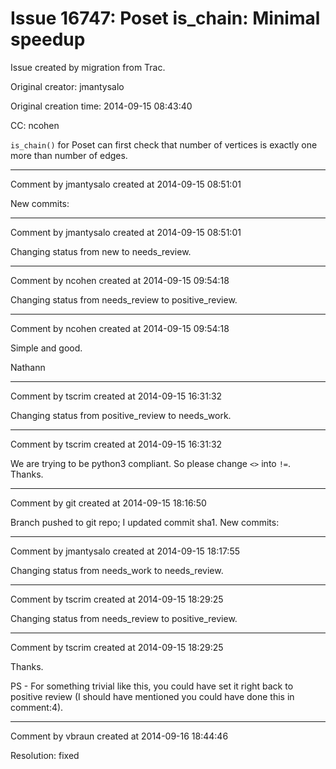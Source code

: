 # Issue 16747: Poset is_chain: Minimal speedup

Issue created by migration from Trac.

Original creator: jmantysalo

Original creation time: 2014-09-15 08:43:40

CC:  ncohen

`is_chain()` for Poset can first check that number of vertices is exactly one more than number of edges.



---

Comment by jmantysalo created at 2014-09-15 08:51:01

New commits:


---

Comment by jmantysalo created at 2014-09-15 08:51:01

Changing status from new to needs_review.


---

Comment by ncohen created at 2014-09-15 09:54:18

Changing status from needs_review to positive_review.


---

Comment by ncohen created at 2014-09-15 09:54:18

Simple and good.

Nathann


---

Comment by tscrim created at 2014-09-15 16:31:32

Changing status from positive_review to needs_work.


---

Comment by tscrim created at 2014-09-15 16:31:32

We are trying to be python3 compliant. So please change `<>` into `!=`. Thanks.


---

Comment by git created at 2014-09-15 18:16:50

Branch pushed to git repo; I updated commit sha1. New commits:


---

Comment by jmantysalo created at 2014-09-15 18:17:55

Changing status from needs_work to needs_review.


---

Comment by tscrim created at 2014-09-15 18:29:25

Changing status from needs_review to positive_review.


---

Comment by tscrim created at 2014-09-15 18:29:25

Thanks.

PS - For something trivial like this, you could have set it right back to positive review (I should have mentioned you could have done this in comment:4).


---

Comment by vbraun created at 2014-09-16 18:44:46

Resolution: fixed
